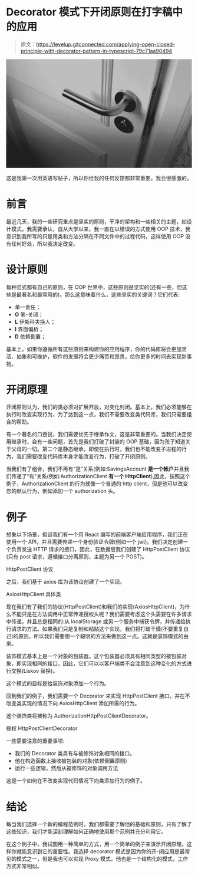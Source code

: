 # Decorator 模式下开闭原则在打字稿中的应用

> 原文：<https://levelup.gitconnected.com/applying-open-closed-principle-with-decorator-pattern-in-typescript-79c71aa90494>

![](img/0e0f13951f1564f4999b31b67e8489f9.png)

这是我第一次用英语写帖子，所以你给我的任何反馈都非常重要。我会很感激的。

# 前言

最近几天，我的一些研究重点是坚实的原则，干净的架构和一些相关的主题，如设计模式，我需要承认，自从大学以来，我一直在以错误的方式使用 OOP 技术，我意识到我所写的只是用类和方法分隔在不同文件中的过程代码，这样使用 OOP 没有任何好处，所以我决定改变。

# 设计原则

每种范式都有自己的原则，在 OOP 世界中，这些原则是坚实的(还有一些，但这些是最著名和最常用的)。那么这意味着什么，这些坚实的关键词？它们代表:

*   单一责任；
*   **O** 笔-关闭；
*   **L** 伊斯科夫换人；
*   **I** 界面偏析；
*   **D** 依赖倒置；

基本上，如果你遵循所有这些原则来构建你的应用程序，你的代码库将会更加灵活、抽象和可维护，软件的发展将会更少痛苦和昂贵，给你更多的时间去实现新事物。

# 开闭原理

开闭原则认为，我们的类必须对扩展开放，对变化封闭。基本上，我们必须能够在执行时改变实现行为，为了达到这一点，我们不需要改变类代码库，我们只需要组合的帮助。

有一个著名的口授说，我们需要优先于继承作文，这是非常重要的。当我们决定使用继承时，会有一些问题，首先是我们打破了封装的 OOP 基础，因为孩子知道关于父母的一切。第二个是静态继承，即使在执行时，我们也不能改变子进程的行为，我们需要改变代码库本身才能改变行为，打破了开闭原则。

当我们有了组合，我们不再有“是”关系(例如:SavingsAccount **是一个帐户**并且我们传递了“有”关系(例如:AuthorizationClient **有一个 HttpClient**),因此，按照这个例子，AuthorizationClient 的行为就像一个普通的 http client，但是他可以改变您的默认行为，例如添加一个 authorization 头。

# 例子

想象以下场景，假设我们有一个用 React 编写的前端客户端应用程序，我们正在使用一个 API，并且需要传递一个身份验证令牌(例如一个 jwt)。我们决定创建一个负责发送 HTTP 请求的接口，因此，在数据层我们创建了 HttpPostClient 协议(只有 post 请求，遵循接口分离原则，主题为另一个 POST)。

HttpPostClient 协议

之后，我们基于 axios 库为该协议创建了一个实现。

AxiosHttpClient 具体类

现在我们有了我们的协议(HttpPostClient)和我们的实现(AxiosHttpClient)，为什么不能只是在方法调用中正常传递授权头呢？我们需要考虑这个头需要在许多请求中传递，并且总是相同的:从 localStorage 或另一个服务中捕获令牌，并传递给执行请求的方法。如果我们只是复制和粘贴这个实现，我们将打破干燥(不要重复自己)的原则，所以我们需要想一个聪明的方法来做到这一点。这就是装饰模式的由来。

装饰模式基本上是一个对象的包装器。这个包装器必须具有相同类型的被包装对象，即实现相同的接口，因此，它们可以以客户端类不会注意到这种变化的方式进行交换(Liskov 替换)。

这个模式的目标是给装饰对象添加一个行为。

回到我们的例子，我们需要一个 Decorator 来实现 HttpPostClient 接口，并在不改变类实现的情况下向 AxiosHttpClient 添加所需的行为。

这个装饰类将被称为 AuthorizationHttpPostClientDecorator。

授权 HttpPostClientDecorator

一些需要注意的重要事项:

*   我们的 Decorator 类具有与被修饰对象相同的接口。
*   他在构造函数上接收被包装的对象(依赖倒置原则)
*   运行一些逻辑，然后从被修饰的对象调用方法

这是一个如何在不改变实现代码情况下向类添加行为的例子。

# 结论

每当我们选择一个新的编程范例时，我们都需要了解他的基础和原则，只有了解了这些知识，我们才能深刻理解如何正确地使用那个范例并充分利用它。

在这个例子中，我试图用一种简单的方式，用一个简单的例子来演示开闭原理，这样你就能意识到它的重要性。我选择 decorator 模式是因为你的开-闭应用是最常见的模式之一，但是我也可以实现 Proxy 模式，他也是一个结构化的模式，工作方式非常相似。